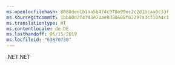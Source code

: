 ```yaml
---
ms.openlocfilehash: 8088ded1b1aa5b474c978e99ec2c2d1bcaa0c33f
ms.sourcegitcommit: 1bb00d2f4343e73ae8d58668f02297a3cf10a4c1
ms.translationtype: HT
ms.contentlocale: de-DE
ms.lasthandoff: 06/15/2019
ms.locfileid: "63870730"
---
```

<span data-ttu-id="9aba4-101">.NET</span><span class="sxs-lookup"><span data-stu-id="9aba4-101">.NET</span></span>